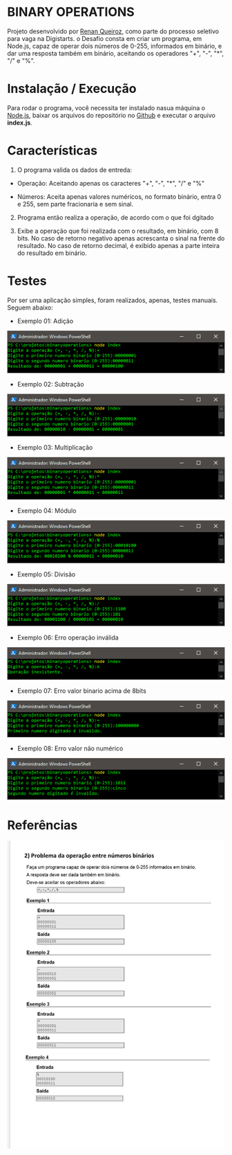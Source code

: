# BINARY OPERATIONS

Projeto desenvolvido por [Renan Queiroz](https://github.com/renanq), como parte do processo seletivo para vaga na Digistarts. o Desafio consta em criar um programa, em Node.js, capaz de operar dois números de 0-255, informados em binário, e dar uma resposta também em binário, aceitando os operadores "+", "-", "*", "/" e "%".


# Instalação / Execução

Para rodar o programa, você necessita ter instalado nasua máquina o [Node.js](https://nodejs.org/), baixar os arquivos do repositório no [Github](https://github.com/renanq/binaryoperations) e executar o arquivo **index.js**.


# Características

1. O programa valida os dados de entreda: 

  * Operação: Aceitando apenas os caracteres "+", "-", "*", "/" e "%"

  * Números: Aceita apenas valores numéricos, no formato binário, entra 0 e 255, sem parte fracionaria e sem sinal.

2. Programa então realiza a operação, de acordo com o que foi dgitado

3. Exibe a operação que foi realizada com o resultado, em binário, com 8 bits. No caso de retorno negativo apenas acrescanta o sinal na frente do resultado. No caso de retorno decimal, é exibido apenas a parte inteira do resultado em binário.


# Testes

Por ser uma aplicação simples, foram realizados, apenas, testes manuais. Seguem abaixo:

* Exemplo 01: Adição

![](/images/exemplo_01.png)

* Exemplo 02: Subtração

![](/images/exemplo_02.png)

* Exemplo 03: Multiplicação

![](/images/exemplo_03.png)

* Exemplo 04: Módulo

![](/images/exemplo_04.png)

* Exemplo 05: Divisão

![](/images/exemplo_05.png)

* Exemplo 06: Erro operação inválida

![](/images/exemplo_06.png)

* Exemplo 07: Erro valor binario acima de 8bits

![](/images/exemplo_07.png)

* Exemplo 08: Erro valor não numérico

![](/images/exemplo_08.png)


# Referências

![](/images/problem.jpg)
